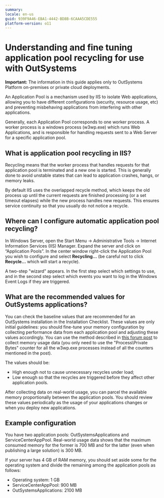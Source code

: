 ```yaml
---
summary: 
locale: en-us
guid: 939F9A46-EBA1-4442-BD8B-6CAAA5CDE555
platform-version: o11
---
```


# Understanding and fine tuning application pool recycling for use with OutSystems

<div class="info" markdown="1">

**Important:** The information in this guide applies only to OutSystems Platform on-premises or private cloud deployments.

</div>

An Application Pool is a mechanism used by IIS to isolate Web applications, allowing you to have different configurations (security, resource usage, etc) and preventing misbehaving applications from interfering with other applications.

Generally, each Application Pool corresponds to one worker process. A worker process is a windows process (w3wp.exe) which runs Web Applications, and is responsible for handling requests sent to a Web Server for a specific application pool.

## What is application pool recycling in IIS?

Recycling means that the worker process that handles requests for that application pool is terminated and a new one is started. This is generally done to avoid unstable states that can lead to application crashes, hangs, or memory leaks.

By default IIS uses the overlapped recycle method, which keeps the old process up until the current requests are finished processing (or a set timeout elapses) while the new process handles new requests. This ensures service continuity so that you usually do not notice a recycle.

## Where can I configure automatic application pool recycling?

In Windows Server, open the Start Menu -> Administrative Tools -> Internet Information Services (IIS) Manager. Expand the server and click on “Application Pools”. In the center window right-click the Application Pool you wish to configure and select **Recycling...** (be careful not to click **Recycle...** which will start a recycle).

A two-step "wizard" appears. In the first step select which settings to use, and in the second step select which events you want to log in the Windows Event Logs if they are triggered.

## What are the recommended values for OutSystems applications?

You can check the baseline values that are recommended for an OutSystems installation in the Installation Checklist. These values are only initial guidelines: you should fine-tune your memory configuration by collecting performance data from each application pool and adjusting these values accordingly. You can use the method described in [this forum post](https://www.outsystems.com/forums/discussion/10298/identifying-application-related-processor-overload-under-the-net-stack/) to collect memory usage data (you only need to use the "Process\Private Bytes" counter for all the w3wp.exe processes instead of all the counters mentioned in the post).

The values should be:

* High enough not to cause unnecessary recycles under load;
* Low enough so that the recycles are triggered before they affect other application pools.

After collecting data on real-world usage, you can parcel the available memory proportionally between the application pools. You should review these values periodically as the usage of your applications changes or when you deploy new applications.

## Example configuration

You have two application pools: OutSystemsApplications and ServiceCenterAppPool. Real-world usage data shows that the maximum consumed memory for the former is 700 MB and for the latter (even when publishing a large solution) is 300 MB.

If your server has 4 GB of RAM memory, you should set aside some for the operating system and divide the remaining among the application pools as follows:

* Operating system: 1 GB
* ServiceCenterAppPool: 900 MB
* OutSystemsApplications: 2100 MB
